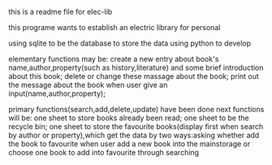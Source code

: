this is a readme file for elec-lib

this programe wants to establish an electric library for personal

using sqlite to be the database to store the data
using python to develop

elementary functions may be:
	create a new entry about book's name,author,property(such as history,literature) and some brief introduction about this book;
	delete or change these massage about the book;
	print out the message about the book when user give an input(name,author,property);


primary functions(search,add,delete,update) have been done
next functions will be:
	one sheet to store books already been read;
	one sheet to be the recycle bin;
	one sheet to store the favourite books(display first when search by author or property),which get the data by two ways:asking whether add the book to favourite when user add a new book into the mainstorage or choose one book to add into favourite through searching
